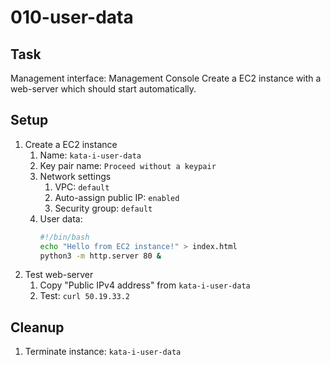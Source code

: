 # 010-user-data

## Task
Management interface: Management Console
Create a EC2 instance with a web-server which should start automatically.

## Setup
1. Create a EC2 instance
    1. Name: `kata-i-user-data`
    2. Key pair name: `Proceed without a keypair`
    3. Network settings
        1. VPC: `default`
        2. Auto-assign public IP: `enabled`
        3. Security group: `default`
    4. User data:
        ```bash
        #!/bin/bash
        echo "Hello from EC2 instance!" > index.html
        python3 -m http.server 80 &
        ```
2. Test web-server
    1. Copy "Public IPv4 address" from `kata-i-user-data`
    2. Test: `curl 50.19.33.2`

## Cleanup
1. Terminate instance: `kata-i-user-data`
